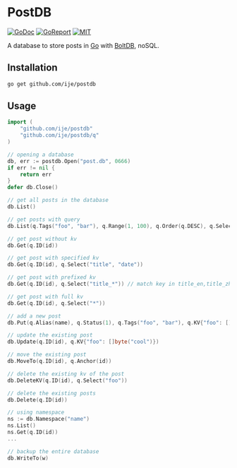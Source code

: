 # PostDB

[![GoDoc](https://godoc.org/github.com/ije/postdb?status.svg)](https://godoc.org/github.com/ije/postdb)
[![GoReport](https://goreportcard.com/badge/github.com/ije/postdb)](https://goreportcard.com/report/github.com/ije/postdb)
[![MIT](https://img.shields.io/badge/license-MIT-green)](./LICENSE)

A database to store posts in [Go](https://golang.org) with [BoltDB](https://github.com/etcd-io/bbolt), noSQL.

## Installation
```bash
go get github.com/ije/postdb
```

## Usage

```go
import (
	"github.com/ije/postdb"
	"github.com/ije/postdb/q"
)

// opening a database
db, err := postdb.Open("post.db", 0666)
if err != nil {
    return err
}
defer db.Close()

// get all posts in the database
db.List()

// get posts with query
db.List(q.Tags("foo", "bar"), q.Range(1, 100), q.Order(q.DESC), q.Select("title", "date", "content"))

// get post without kv
db.Get(q.ID(id))

// get post with specified kv
db.Get(q.ID(id), q.Select("title", "date"))

// get post with prefixed kv
db.Get(q.ID(id), q.Select("title_*")) // match key in title_en,title_zh...

// get post with full kv
db.Get(q.ID(id), q.Select("*"))

// add a new post
db.Put(q.Alias(name), q.Status(1), q.Tags("foo", "bar"), q.KV{"foo": []byte("bar")})

// update the existing post
db.Update(q.ID(id), q.KV{"foo": []byte("cool")})

// move the existing post
db.MoveTo(q.ID(id), q.Anchor(id))

// delete the existing kv of the post
db.DeleteKV(q.ID(id), q.Select("foo"))

// delete the existing posts
db.Delete(q.ID(id))

// using namespace
ns := db.Namespace("name")
ns.List()
ns.Get(q.ID(id))
...

// backup the entire database
db.WriteTo(w)
```
